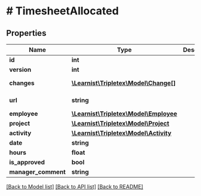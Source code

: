 # # TimesheetAllocated

## Properties

Name | Type | Description | Notes
------------ | ------------- | ------------- | -------------
**id** | **int** |  | [optional]
**version** | **int** |  | [optional]
**changes** | [**\Learnist\Tripletex\Model\Change[]**](Change.md) |  | [optional] [readonly]
**url** | **string** |  | [optional] [readonly]
**employee** | [**\Learnist\Tripletex\Model\Employee**](Employee.md) |  | [optional]
**project** | [**\Learnist\Tripletex\Model\Project**](Project.md) |  | [optional]
**activity** | [**\Learnist\Tripletex\Model\Activity**](Activity.md) |  | [optional]
**date** | **string** |  |
**hours** | **float** |  |
**is_approved** | **bool** |  | [optional]
**manager_comment** | **string** |  | [optional]

[[Back to Model list]](../../README.md#models) [[Back to API list]](../../README.md#endpoints) [[Back to README]](../../README.md)
